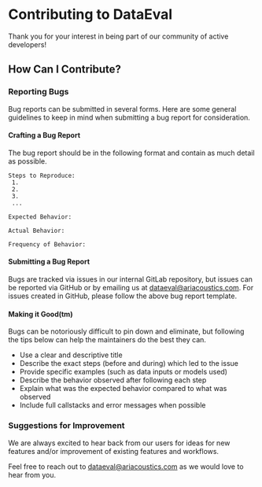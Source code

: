 # Contributing to DataEval

Thank you for your interest in being part of our community of active developers!

## How Can I Contribute?

### Reporting Bugs

Bug reports can be submitted in several forms.  Here are some general guidelines to keep in mind when submitting
a bug report for consideration.

#### Crafting a Bug Report

The bug report should be in the following format and contain as much detail as possible.

```text
Steps to Reproduce:
 1. 
 2.
 3.
 ...

Expected Behavior:

Actual Behavior:

Frequency of Behavior:
```

#### Submitting a Bug Report

Bugs are tracked via issues in our internal GitLab repository, but issues can be reported via GitHub or by emailing us at dataeval@ariacoustics.com.  For issues created in GitHub, please follow the above bug report template.

#### Making it Good(tm)

Bugs can be notoriously difficult to pin down and eliminate, but following the tips below can help the maintainers do the best they can.

- Use a clear and descriptive title
- Describe the exact steps (before and during) which led to the issue
- Provide specific examples (such as data inputs or models used)
- Describe the behavior observed after following each step
- Explain what was the expected behavior compared to what was observed
- Include full callstacks and error messages when possible

### Suggestions for Improvement

We are always excited to hear back from our users for ideas for new features and/or improvement of existing features and workflows.

Feel free to reach out to dataeval@ariacoustics.com as we would love to hear from you.